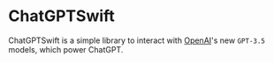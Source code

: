 # ChatGPTSwift

ChatGPTSwift is a simple library to interact with [OpenAI](https://github.com/openai/)'s new `GPT-3.5` models, which power ChatGPT.
